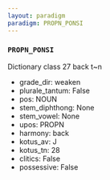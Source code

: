 ```yaml
---
layout: paradigm
paradigm: PROPN_PONSI
---
```

### ` PROPN_PONSI `

Dictionary class 27 back t~n
* grade_dir: weaken
* plurale_tantum: False
* pos: NOUN
* stem_diphthong: None
* stem_vowel: None
* upos: PROPN
* harmony: back
* kotus_av: J
* kotus_tn: 28
* clitics: False
* possessive: False
